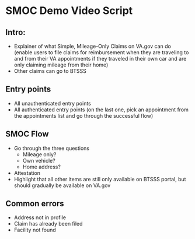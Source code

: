 # SMOC Demo Video Script

## Intro:
- Explainer of what Simple, Mileage-Only Claims on VA.gov can do (enable users to file claims for reimbursement when they are traveling to and from their VA appointments if they traveled in their own car and are only claiming mileage from their home)
- Other claims can go to BTSSS

## Entry points
- All unauthenticated entry points
- All authenticated entry points (on the last one, pick an appointment from the appointments list and go through the successful flow)

## SMOC Flow
- Go through the three questions
  - Mileage only?
  - Own vehicle?
  - Home address?
- Attestation
- Highlight that all other items are still only available on BTSSS portal, but should gradually be available on VA.gov

## Common errors
- Address not in profile
- Claim has already been filed
- Facility not found
